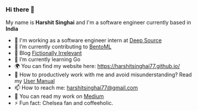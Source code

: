### Hi there 👋

<!--
**harshitsinghai77/harshitsinghai77** is a ✨ _special_ ✨ repository because its `README.md` (this file) appears on your GitHub profile. -->

My name is **Harshit Singhai** and I'm a software engineer currently based in **India**

- 🔭 I'm working as a software engineer intern at [Deep Source](https://deepsource.io/)
- 🔭 I’m currently contributing to [BentoML](https://github.com/bentoml/BentoML)
- 🗿 Blog [Fictionally Irrelevant](https://fictionally-irrelevant.vercel.app/)
- 🌱 I’m currently learning Go
- 🌍 You can find my website here: https://harshitsinghai77.github.io/
- 💬 How to productively work with me and avoid misunderstanding? Read my [User Manual](https://gist.github.com/harshitsinghai77/43dc955324cd5476cb0b1ba75c124fea)
- 📫 How to reach me: harshitsinghai77@gmail.com
- 📖 You can read my work on [Medium](https://harshitsinghai77.medium.com/)
- ⚡ Fun fact: Chelsea fan and coffeeholic. 
